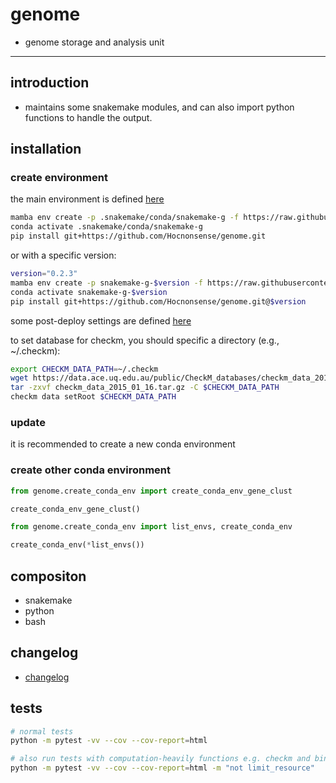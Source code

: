<!--
 * @Date: 2022-10-10 15:01:33
 * @LastEditors: hwrn hwrn.aou@sjtu.edu.cn
 * @LastEditTime: 2025-01-12 14:42:17
 * @FilePath: /genome/README.md
 * @Description:
-->
genome
===

- genome storage and analysis unit

---
## introduction
- maintains some snakemake modules, and can also import python functions to handle the output.

## installation
### create environment
the main environment is defined [here](genome/pyrule/envs/genome.yaml)
```bash
mamba env create -p .snakemake/conda/snakemake-g -f https://raw.githubusercontent.com/Hocnonsense/genome/master/genome/pyrule/envs/genome.yaml
conda activate .snakemake/conda/snakemake-g
pip install git+https://github.com/Hocnonsense/genome.git
```

or with a specific version:
```bash
version="0.2.3"
mamba env create -p snakemake-g-$version -f https://raw.githubusercontent.com/Hocnonsense/genome/$version/genome/pyrule/envs/genome.yaml
conda activate snakemake-g-$version
pip install git+https://github.com/Hocnonsense/genome.git@$version
```

some post-deploy settings are defined [here](genome/pyrule/envs/genome.post-deploy.sh)

to set database for checkm, you should specific a directory (e.g., ~/.checkm):
```bash
export CHECKM_DATA_PATH=~/.checkm
wget https://data.ace.uq.edu.au/public/CheckM_databases/checkm_data_2015_01_16.tar.gz
tar -zxvf checkm_data_2015_01_16.tar.gz -C $CHECKM_DATA_PATH
checkm data setRoot $CHECKM_DATA_PATH
```

### update
it is recommended to create a new conda environment

### create other conda environment
```python
from genome.create_conda_env import create_conda_env_gene_clust

create_conda_env_gene_clust()
```

```python
from genome.create_conda_env import list_envs, create_conda_env

create_conda_env(*list_envs())
```

## compositon
- snakemake
- python
- bash

## changelog
- [changelog](changelog.md)


## tests
```bash
# normal tests
python -m pytest -vv --cov --cov-report=html

# also run tests with computation-heavily functions e.g. checkm and binning
python -m pytest -vv --cov --cov-report=html -m "not limit_resource"
```
